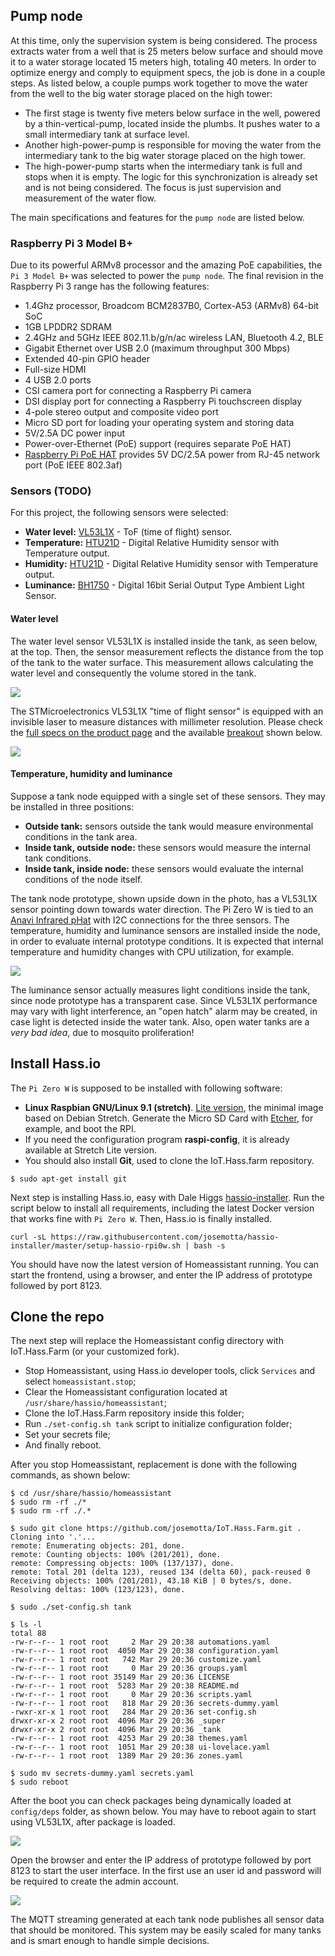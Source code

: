 ## Pump node

At this time, only the supervision system is being considered. The process extracts water from a well that is 25 meters below surface and should move it to a water storage located 15 meters high, totaling 40 meters. In order to optimize energy and comply to equipment specs, the job is done in a couple steps. As listed below, a couple pumps work together to move the water from the well to the big water storage placed on the high tower:

- The first stage is twenty five meters below surface in the well, powered by a thin-vertical-pump, located inside the plumbs. It pushes water to a small intermediary tank at surface level.
- Another high-power-pump is responsible for moving the water from the intermediary tank to the big water storage placed on the high tower.
- The high-power-pump starts when the intermediary tank is full and stops when it is empty. The logic for this synchronization is already set and is not being considered. The focus is just supervision and measurement of the water flow.

The main specifications and features for the `pump node` are listed below.

### Raspberry Pi 3 Model B+

Due to its powerful ARMv8 processor and the amazing PoE capabilities, the `Pi 3 Model B+` was selected to power the `pump node`. The final revision in the Raspberry Pi 3 range has the following features:

- 1.4Ghz processor, Broadcom BCM2837B0, Cortex-A53 (ARMv8) 64-bit SoC
- 1GB LPDDR2 SDRAM
- 2.4GHz and 5GHz IEEE 802.11.b/g/n/ac wireless LAN, Bluetooth 4.2, BLE
- Gigabit Ethernet over USB 2.0 (maximum throughput 300 Mbps)
- Extended 40-pin GPIO header
- Full-size HDMI
- 4 USB 2.0 ports
- CSI camera port for connecting a Raspberry Pi camera
- DSI display port for connecting a Raspberry Pi touchscreen display
- 4-pole stereo output and composite video port
- Micro SD port for loading your operating system and storing data
- 5V/2.5A DC power input
- Power-over-Ethernet (PoE) support (requires separate PoE HAT)
- [Raspberry Pi PoE HAT](https://static.raspberrypi.org/files/product-briefs/Raspberry-Pi-PoE_HAT-Product-Brief.pdf) provides 5V DC/2.5A power from RJ-45 network port (PoE IEEE 802.3af)

### Sensors (TODO)

For this project, the following sensors were selected:

- **Water level:** [VL53L1X](https://www.st.com/en/imaging-and-photonics-solutions/vl53l1x.html) - ToF (time of flight) sensor.
- **Temperature:** [HTU21D](https://www.mouser.com/pdfdocs/HTU21DF.PDF) - Digital Relative Humidity sensor with Temperature output.
- **Humidity:** [HTU21D](https://www.mouser.com/pdfdocs/HTU21DF.PDF) - Digital Relative Humidity sensor with Temperature output.
- **Luminance:** [BH1750](https://www.mouser.com/ds/2/348/bh1750fvi-e-186247.pdf)  - Digital 16bit Serial Output Type Ambient Light Sensor.

#### Water level
The water level sensor VL53L1X is installed inside the tank, as seen below, at the top. Then, the sensor measurement reflects the distance from the top of the tank to the water surface. This measurement allows calculating the water level and consequently the volume stored in the tank.

![](https://i.imgur.com/V5eEZaI.jpg)

The STMicroelectronics VL53L1X "time of flight sensor" is equipped with an invisible laser to measure distances with millimeter resolution. Please check the [full specs on the product page](https://www.st.com/en/imaging-and-photonics-solutions/vl53l1x.html) and the available [breakout](https://www.sparkfun.com/products/14722) shown below.

![](https://i.imgur.com/csxnBtA.jpg)

#### Temperature, humidity and luminance

Suppose a tank node equipped with a single set of these sensors. They may be installed in three positions:

- **Outside tank:** sensors outside the tank would measure environmental conditions in the tank area.
- **Inside tank, outside node:** these sensors would measure the internal tank conditions.
- **Inside tank, inside node:** these sensors would evaluate the internal conditions of the node itself.

The tank node prototype, shown upside down in the photo, has a VL53L1X sensor pointing down towards water direction. The Pi Zero W is tied to an [Anavi Infrared pHat](https://www.crowdsupply.com/anavi-technology/infrared-phat) with I2C connections for the three sensors. The temperature, humidity and luminance sensors are installed inside the node, in order to evaluate internal prototype conditions. It is expected that internal temperature and humidity changes with CPU utilization, for example.

![](https://i.imgur.com/MINoMZq.jpg)

The luminance sensor actually measures light conditions inside the tank, since node prototype has a transparent case. Since VL53L1X performance may vary with light interference, an "open hatch" alarm may be created, in case light is detected inside the water tank. Also, open water tanks are a *very bad idea*, due to mosquito proliferation!

## Install Hass.io

The `Pi Zero W` is supposed to be installed with following software:

- **Linux Raspbian GNU/Linux 9.1 (stretch)**. [Lite version](https://www.raspberrypi.org/downloads/raspbian/), the minimal image based on Debian Stretch. Generate the Micro SD Card with [Etcher](https://www.raspberrypi.org/magpi/pi-sd-etcher/), for example, and boot the RPI.
- If you need the configuration program **raspi-config**, it is already available at Stretch Lite version.
- You should also install **Git**, used to clone the IoT.Hass.farm repository.

```
$ sudo apt-get install git
```

Next step is installing Hass.io, easy with Dale Higgs [hassio-installer](https://github.com/josemotta/hassio-installer). Run the script below to install all requirements, including the latest Docker version that works fine with `Pi Zero W`. Then, Hass.io is finally installed.

    curl -sL https://raw.githubusercontent.com/josemotta/hassio-installer/master/setup-hassio-rpi0w.sh | bash -s

You should have now the latest version of Homeassistant running. You can start the frontend, using a browser, and enter the IP address of prototype followed by port 8123.

## Clone the repo

The next step will replace the Homeassistant config directory with IoT.Hass.Farm (or your customized fork).

- Stop Homeassistant, using Hass.io developer tools, click `Services` and select `homeassistant.stop`;
- Clear the Homeassistant configuration located at `/usr/share/hassio/homeassistant`;
- Clone the IoT.Hass.Farm repository inside this folder;
- Run `./set-config.sh tank` script to initialize configuration folder;
- Set your secrets file;
- And finally reboot.

After you stop Homeassistant, replacement is done with the following commands, as shown below:

```
$ cd /usr/share/hassio/homeassistant
$ sudo rm -rf ./*
$ sudo rm -rf ./.*

$ sudo git clone https://github.com/josemotta/IoT.Hass.Farm.git .
Cloning into '.'...
remote: Enumerating objects: 201, done.
remote: Counting objects: 100% (201/201), done.
remote: Compressing objects: 100% (137/137), done.
remote: Total 201 (delta 123), reused 134 (delta 60), pack-reused 0
Receiving objects: 100% (201/201), 43.18 KiB | 0 bytes/s, done.
Resolving deltas: 100% (123/123), done.

$ sudo ./set-config.sh tank

$ ls -l
total 88
-rw-r--r-- 1 root root     2 Mar 29 20:38 automations.yaml
-rw-r--r-- 1 root root  4050 Mar 29 20:38 configuration.yaml
-rw-r--r-- 1 root root   742 Mar 29 20:36 customize.yaml
-rw-r--r-- 1 root root     0 Mar 29 20:36 groups.yaml
-rw-r--r-- 1 root root 35149 Mar 29 20:36 LICENSE
-rw-r--r-- 1 root root  5283 Mar 29 20:38 README.md
-rw-r--r-- 1 root root     0 Mar 29 20:36 scripts.yaml
-rw-r--r-- 1 root root   818 Mar 29 20:36 secrets-dummy.yaml
-rwxr-xr-x 1 root root   284 Mar 29 20:36 set-config.sh
drwxr-xr-x 2 root root  4096 Mar 29 20:36 _super
drwxr-xr-x 2 root root  4096 Mar 29 20:36 _tank
-rw-r--r-- 1 root root  4253 Mar 29 20:38 themes.yaml
-rw-r--r-- 1 root root  1051 Mar 29 20:38 ui-lovelace.yaml
-rw-r--r-- 1 root root  1389 Mar 29 20:36 zones.yaml

$ sudo mv secrets-dummy.yaml secrets.yaml
$ sudo reboot
```

After the boot you can check packages being dynamically loaded at `config/deps` folder, as shown below. You may have to reboot again to start using VL53L1X, after package is loaded.

![](https://i.imgur.com/Bg4gx0R.jpg)

Open the browser and enter the IP address of prototype followed by port 8123 to start the user interface. In the first use an user id and password will be required to create the admin account.

![](https://i.imgur.com/3pLBjM2.jpg)

The MQTT streaming generated at each tank node publishes all sensor data that should be monitored.  This system may be easily scaled for many tanks and is smart enough to handle simple decisions.

